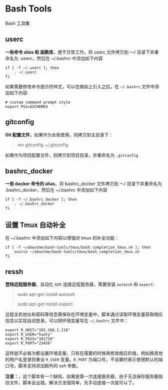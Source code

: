 Bash Tools
==========

Bash 工具集

## userc

**一些命令 alias 和 函数库**，便于日常工作。将 userc 文件拷贝到 ～/ 目录下并重命名为 .userc，然后在 ~/.bashrc 中添加如下内容

```
if [ -f ~/.userc ]; then  
    . ~/.userc  
fi
```

如果需要修改命令提示符样式，可以在做如上引入之后，在 `~/.bashrc` 文件中添加如下内容:

```
# custom command prompt style
export PS1=$SCHEME4
```

## gitconfig

**Git 配置文件**。如果作为全局使用，则拷贝到主目录下：

> mv gitconfig ~/.gitconfig

如果作为项目配置文件，则拷贝到项目目录，并重命名为 `.gitconfig`

## bashrc_docker

**一些 docker 命令的 alias**。将 bashrc_docker 文件拷贝到 ～/ 目录下并重命名为 .bashrc_docker，然后在 ~/.bashrc 中添加如下内容

```
if [ -f ~/.bashrc_docker ]; then  
    . ~/.bashrc_docker  
fi
```

## 设置 Tmux 自动补全

在 ~/.bashrc 中添加如下内容以增强对 tmux 的补全功能：

```
if [ -f ~/aboutme/bash-tools/tmux/bash_completion_tmux.sh ]; then
    source ~/aboutme/bash-tools/tmux/bash_completion_tmux.sh
fi
```


## ressh

**登陆远程服务器**。自动化 ssh 连接远程服务器，需要安装 `autossh` 和 `expect`:

> sudo apt-get install autossh
> 
> sudo apt-get install expect

远程主机地址和密码等信息需保存在环境变量中，脚本通过读取环境变量获取相应信息以实现自动登录。可以把环境变量写在 `~/.bashrc` 文件中：

```
export R_HOST="192.168.1.118"
export R_USER="huoty"
export R_PASS="181716"
export R_PORT="23456"
```

这样就不必每次都设置环境变量，只有在需要的时候再修改相应的值，例如换其他的用户名登录则重设 `R_USER` 变量。`R_PORT` 为端口号，不设置时表示使用默认的端口号。脚本支持添加额外的 ssh 参数。

**注意：**，这个脚本有一个缺陷，如果是第一次连接服务器，由于无法保存服务器指纹文件，脚本会出错。解决方法很简单，先手动连接一次就可以了。
